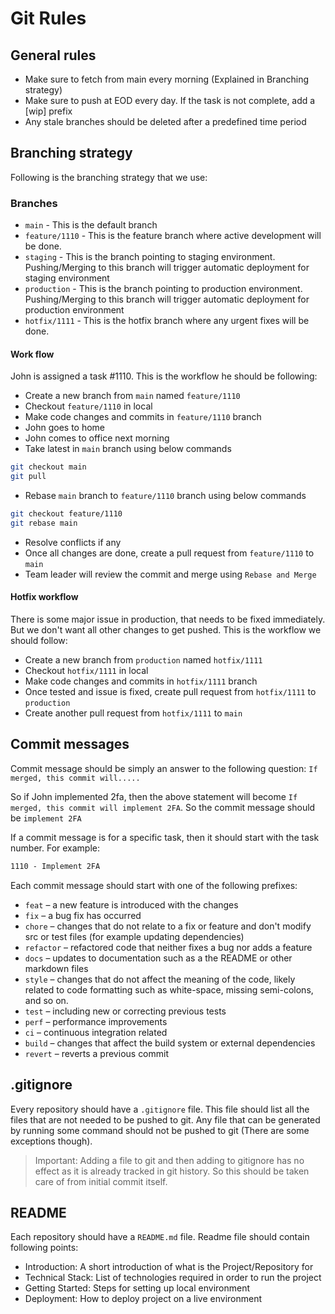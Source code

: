 # Git Rules

## General rules

- Make sure to fetch from main every morning (Explained in Branching strategy)
- Make sure to push at EOD every day. If the task is not complete, add a [wip] prefix
- Any stale branches should be deleted after a predefined time period

## Branching strategy

Following is the branching strategy that we use:

### Branches

- `main` - This is the default branch
- `feature/1110` - This is the feature branch where active development will be done.
- `staging` - This is the branch pointing to staging environment. Pushing/Merging to this branch will trigger automatic deployment for staging environment
- `production` - This is the branch pointing to production environment. Pushing/Merging to this branch will trigger automatic deployment for production environment
- `hotfix/1111` - This is the hotfix branch where any urgent fixes will be done.

#### Work flow

John is assigned a task #1110. This is the workflow he should be following:

- Create a new branch from `main` named `feature/1110`
- Checkout `feature/1110` in local
- Make code changes and commits in `feature/1110` branch
- John goes to home
- John comes to office next morning
- Take latest in `main` branch using below commands

```bash
git checkout main
git pull
```

- Rebase `main` branch to `feature/1110` branch using below commands

```bash
git checkout feature/1110
git rebase main
```

- Resolve conflicts if any
- Once all changes are done, create a pull request from `feature/1110` to `main`
- Team leader will review the commit and merge using `Rebase and Merge`

#### Hotfix workflow

There is some major issue in production, that needs to be fixed immediately. But we don't want all other changes to get pushed. This is the workflow we should follow:

- Create a new branch from `production` named `hotfix/1111`
- Checkout `hotfix/1111` in local
- Make code changes and commits in `hotfix/1111` branch
- Once tested and issue is fixed, create pull request from `hotfix/1111` to `production`
- Create another pull request from `hotfix/1111` to `main`

## Commit messages

Commit message should be simply an answer to the following question: `If merged, this commit will.....`

So if John implemented 2fa, then the above statement will become `If merged, this commit will implement 2FA`. So the commit message should be `implement 2FA`

If a commit message is for a specific task, then it should start with the task number. For example:

```txt
1110 - Implement 2FA
```

Each commit message should start with one of the following prefixes:

- `feat` – a new feature is introduced with the changes
- `fix` – a bug fix has occurred
- `chore` – changes that do not relate to a fix or feature and don't modify src or test files (for example updating dependencies)
- `refactor` – refactored code that neither fixes a bug nor adds a feature
- `docs` – updates to documentation such as a the README or other markdown files
- `style` – changes that do not affect the meaning of the code, likely related to code formatting such as white-space, missing semi-colons, and so on.
- `test` – including new or correcting previous tests
- `perf` – performance improvements
- `ci` – continuous integration related
- `build` – changes that affect the build system or external dependencies
- `revert` – reverts a previous commit

## .gitignore

Every repository should have a `.gitignore` file. This file should list all the files that are not needed to be pushed to git. Any file that can be generated by running some command should not be pushed to git (There are some exceptions though).

> Important: Adding a file to git and then adding to gitignore has no effect as it is already tracked in git history. So this should be taken care of from initial commit itself.

## README

Each repository should have a `README.md` file. Readme file should contain following points:

- Introduction: A short introduction of what is the Project/Repository for
- Technical Stack: List of technologies required in order to run the project
- Getting Started: Steps for setting up local environment
- Deployment: How to deploy project on a live environment
